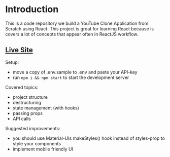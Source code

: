 # Introduction
This is a code repository we build a YouTube Clone Application from Scratch using React. This project is great for learning React because is covers a lot of concepts that appear often in ReactJS workflow. 

## [Live Site](https://gtube.netlify.app/)

Setup:
- move a copy of .env.sample to .env and paste your API-key
- run ```npm i && npm start``` to start the development server

Covered topics:
- project structure
- destructuring
- state management (with hooks)
- passing props
- API calls

Suggested improvements:
- you should use Material-UIs makeStyles() hook instead of styles-prop to style your components
- implement mobile friendly UI